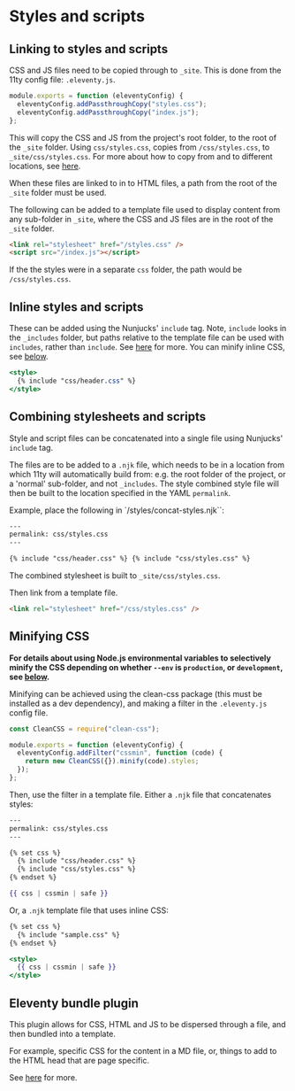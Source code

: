 
# Styles and scripts

## Linking to styles and scripts

CSS and JS files need to be copied through to `_site`. This is done from the 11ty config file: `.eleventy.js`.

```js
module.exports = function (eleventyConfig) {
  eleventyConfig.addPassthroughCopy("styles.css");
  eleventyConfig.addPassthroughCopy("index.js");
};
```

This will copy the CSS and JS from the project's root folder, to the root of the `_site` folder. Using `css/styles.css`, copies from `/css/styles.css`, to `_site/css/styles.css`. For more about how to copy from and to different locations, see [here](https://www.11ty.dev/docs/copy/).

When these files are linked to in to HTML files, a path from the root of the `_site` folder must be used.

The following can be added to a template file used to display content from any sub-folder in `_site`, where the CSS and JS files are in the root of the `_site` folder.

```html
<link rel="stylesheet" href="/styles.css" />
<script src="/index.js"></script>
```

If the the styles were in a separate `css` folder, the path would be `/css/styles.css`.

## Inline styles and scripts

These can be added using the Nunjucks' `include` tag. Note, `include` looks in the `_includes` folder, but paths relative to the template file can be used with `includes`, rather than `include`. See [here](https://www.11ty.dev/docs/languages/nunjucks/#supported-features) for more. You can minify inline CSS, see [below](#minifying-css).

```hbs
<style>
  {% include "css/header.css" %}
</style>
```

## Combining stylesheets and scripts

Style and script files can be concatenated into a single file using Nunjucks' `include` tag.

The files are to be added to a `.njk` file, which needs to be in a location from which 11ty will automatically build from: e.g. the root folder of the project, or a 'normal' sub-folder, and not `_includes`. The style combined style file will then be built to the location specified in the YAML `permalink`.

Example, place the following in `/styles/concat-styles.njk``:

```hbs
---
permalink: css/styles.css 
--- 

{% include "css/header.css" %} {% include "css/styles.css" %}
```

The combined stylesheet is built to `_site/css/styles.css`.

Then link from a template file.

```html
<link rel="stylesheet" href="/css/styles.css" />
```

## Minifying CSS

**For details about using Node.js environmental variables to selectively minify the CSS depending on whether `--env` is `production`, or `development`, see [below](#environmental-variables).**

Minifying can be achieved using the clean-css package (this must be installed as a dev dependency), and making a filter in the `.eleventy.js` config file.

```js
const CleanCSS = require("clean-css");

module.exports = function (eleventyConfig) {
  eleventyConfig.addFilter("cssmin", function (code) {
    return new CleanCSS({}).minify(code).styles;
  });
};
```

Then, use the filter in a template file. Either a `.njk` file that concatenates styles:

```hbs
---
permalink: css/styles.css
---

{% set css %}
  {% include "css/header.css" %}
  {% include "css/styles.css" %}
{% endset %}

{{ css | cssmin | safe }}

```

Or, a `.njk` template file that uses inline CSS:

```hbs
{% set css %}
  {% include "sample.css" %}
{% endset %}

<style>
  {{ css | cssmin | safe }}
</style>
```

## Eleventy bundle plugin

This plugin allows for CSS, HTML and JS to be dispersed through a file, and then bundled into a template.

For example, specific CSS for the content in a MD file, or, things to add to the HTML head that are page specific.

See [here](https://github.com/11ty/eleventy-plugin-bundle/) for more.
